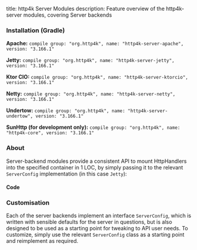 title: http4k Server Modules
description: Feature overview of the http4k-server modules, covering Server backends

### Installation (Gradle)
**Apache:** ```compile group: "org.http4k", name: "http4k-server-apache", version: "3.166.1"```

**Jetty:** ```compile group: "org.http4k", name: "http4k-server-jetty", version: "3.166.1"```

**Ktor CIO:** ```compile group: "org.http4k", name: "http4k-server-ktorcio", version: "3.166.1"```

**Netty:** ```compile group: "org.http4k", name: "http4k-server-netty", version: "3.166.1"```

**Undertow:** ```compile group: "org.http4k", name: "http4k-server-undertow", version: "3.166.1"```

**SunHttp (for development only):** ```compile group: "org.http4k", name: "http4k-core", version: "3.166.1"```

### About
Server-backend modules provide a consistent API to mount HttpHandlers into the specified container in 1 LOC, by 
simply passing it to the relevant `ServerConfig` implementation (in this case `Jetty`):

#### Code [<img class="octocat"/>](https://github.com/http4k/http4k/blob/master/src/docs/guide/modules/servers/example_http.kt)
<script src="https://gist-it.appspot.com/https://github.com/http4k/http4k/blob/master/src/docs/guide/modules/servers/example_http.kt"></script>

### Customisation
Each of the server backends implement an interface `ServerConfig`, which is written with sensible defaults for the server in questions, 
but is also designed to be used as a starting point for tweaking to API user needs. To customize, simply use the relevant `ServerConfig` 
class as a starting point and reimplement as required.
